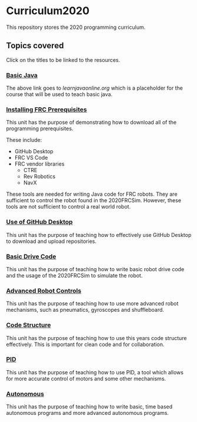 # Curriculum2020

This repository stores the 2020 programming curriculum.

## Topics covered

Click on the titles to be linked to the resources.

### [Basic Java](https://www.learnjavaonline.org/)

The above link goes to *learnjavaonline.org* which is a placeholder for the course that will be used to teach basic java.

### [Installing FRC Prerequisites](https://github.com/iron-claw-972/Curriculum2020/blob/master/InstallingFrcPrereqs.md)

This unit has the purpose of demonstrating how to download all of the programming prerequisites.

These include:

- GitHub Desktop
- FRC VS Code
- FRC vendor libraries
  - CTRE
  - Rev Robotics
  - NavX

These tools are needed for writing Java code for FRC robots. They are sufficient to control the robot found in the 2020FRCSim. However, these tools are not sufficient to control a real world robot.

### [Use of GitHub Desktop](https://github.com/iron-claw-972/Curriculum2020/blob/master/GithubDesktop.md)

This unit has the purpose of teaching how to effectively use GitHub Desktop to download and upload repositories.

### [Basic Drive Code](https://github.com/)

This unit has the purpose of teaching how to write basic robot drive code and the usage of the 2020FRCSim to simulate the robot.

### [Advanced Robot Controls](https://github.com/)

This unit has the purpose of teaching how to use more advanced robot mechanisms, such as pneumatics, gyroscopes and shuffleboard.

### [Code Structure](https://github.com/)

This unit has the purpose of teaching how to use this years code structure effectively. This is important for clean code and for collaboration.

### [PID](https://github.com/)

This unit has the purpose of teaching how to use PID, a tool which allows for more accurate control of motors and some other mechanisms.

### [Autonomous](https://github.com/)

This unit has the purpose of teaching how to write basic, time based autonomous programs and more advanced autonomous programs.
